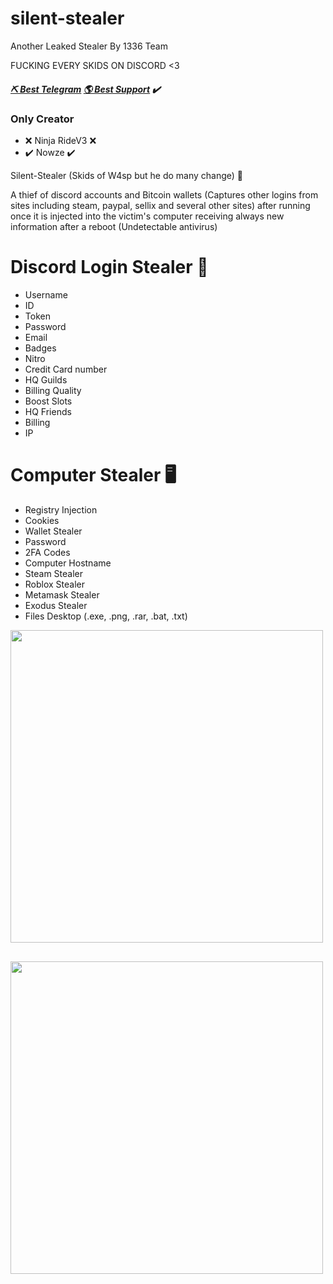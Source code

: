 # silent-stealer
Another Leaked Stealer By 1336 Team

FUCKING EVERY SKIDS ON DISCORD <3 

##### [⛏ Best Telegram](https://t.me/St34ler)   [🌎 Best Support](https://discord.gg/cKGUpZCAKP) ✔️
### Only Creator
  - ❌ Ninja RideV3 ❌
  - ✔️ Nowze ✔️

Silent-Stealer (Skids of W4sp but he do many change) 👾

A thief of discord accounts and Bitcoin wallets (Captures other logins from sites including steam, paypal, sellix and several other sites) after running once it is injected into the victim's computer receiving always new information after a reboot (Undetectable antivirus)

# Discord Login Stealer 👾

  - Username
  - ID
  - Token
  - Password
  - Email
  - Badges
  - Nitro
  - Credit Card number
  - HQ Guilds
  - Billing Quality
  - Boost Slots
  - HQ Friends
  - Billing
  - IP

# Computer Stealer 🖥️

  - Registry Injection
  - Cookies 
  - Wallet Stealer
  - Password 
  - 2FA Codes
  - Computer Hostname
  - Steam Stealer
  - Roblox Stealer
  - Metamask Stealer 
  - Exodus Stealer 
  - Files Desktop (.exe, .png, .rar, .bat, .txt)
  
 <img src="https://media.discordapp.net/attachments/1058798437539266590/1060269112309330001/IMG_3182.jpg" width="500px">  </h2>

## <img src="https://cdn.discordapp.com/attachments/1046993144799043625/1058824265903906856/f768dde3c11f8268.jpg" width="500px">  </h2>
